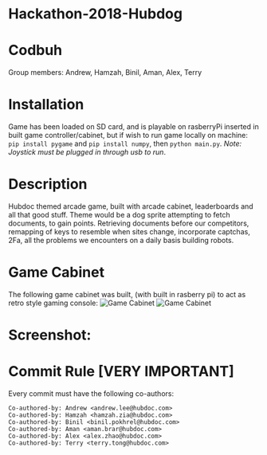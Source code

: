 # Hackathon-2018-Hubdog

# Codbuh
Group members: Andrew, Hamzah, Binil, Aman, Alex, Terry

# Installation
Game has been loaded on SD card, and is playable on rasberryPi inserted in built game controller/cabinet, but if wish to run game locally on machine: `pip install pygame` and `pip install numpy`, then `python main.py`. *Note: Joystick must be plugged in through usb to run*.

# Description
Hubdoc themed arcade game, built with arcade cabinet, leaderboards and all that good stuff. Theme would be a dog sprite attempting to fetch documents, to gain points. Retrieving documents before our competitors, remapping of keys to resemble when sites change, incorporate captchas, 2Fa, all the problems we encounters on a daily basis building robots.

# Game Cabinet
The following game cabinet was built, (with built in rasberry pi) to act as retro style gaming console:
![Game Cabinet](/screenshot/controller)
![Game Cabinet](/screenshot/controller2)

# Screenshot:

# Commit Rule [VERY IMPORTANT]

Every commit must have the following co-authors:
```
Co-authored-by: Andrew <andrew.lee@hubdoc.com>
Co-authored-by: Hamzah <hamzah.zia@hubdoc.com>
Co-authored-by: Binil <binil.pokhrel@hubdoc.com>
Co-authored-by: Aman <aman.brar@hubdoc.com>
Co-authored-by: Alex <alex.zhao@hubdoc.com>
Co-authored-by: Terry <terry.tong@hubdoc.com>
```
